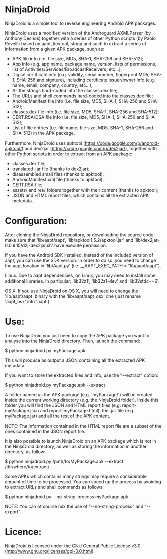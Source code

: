 NinjaDroid
==========

NinjaDroid is a simple tool to reverse engineering Android APK packages.

NinjaDroid uses a modified version of the Androguard AXMLParser (by Anthony Desnos) together with a series of other Python scripts (by Paolo Rovelli) based on aapt, keytool, string and such to extract a series of information from a given APK package, such as:

- APK file info (i.e. file size, MD5, SHA-1, SHA-256 and SHA-512);
- App info (e.g. app name, package name, version, lists of permissions, list of Activities/Services/BroadcastReceivers, etc...);
- Digital certificate info (e.g. validity, serial number, fingerprint MD5, SHA-1, SHA-256 and signture), including certificate issuer/owner info (e.g. name, email, company, country, etc...);
- All the strings hard-coded into the classes.dex file;
- The URLs and shell commands hard-coded into the classes.dex file;
- AndroidManifest file info (i.e. file size, MD5, SHA-1, SHA-256 and SHA-512);
- classes.dex file info (i.e. file size, MD5, SHA-1, SHA-256 and SHA-512);
- CERT.RSA/DSA file info (i.e. file size, MD5, SHA-1, SHA-256 and SHA-512);
- List of file entries (i.e. file name, file size, MD5, SHA-1, SHA-256 and SHA-512) in the APK package.

Furthermore, NinjaDroid uses apktool (https://code.google.com/p/android-apktool/) and dex2jar (https://code.google.com/p/dex2jar/), together with other Python scripts in order to extract from an APK package:

- classes.dex file;
- translated .jar file (thanks to dex2jar);
- disassembled smali files (thanks to apktool);
- AndroidManifest.xml file (thanks to apktool);
- CERT.RSA file;
- assets/ and res/ folders together with their content (thanks to apktool);
- JSON and HTML report files, which contains all the extracted APK metadata.


Configuration:
=============
After cloning the NinjaDroid repository, or downloading the source code, make sure that 'lib/aapt/aapt', 'lib/apktool1.5.2/apktool.jar' and 'lib/dex2jar-0.0.9.15/d2j-dex2jar.sh' have execute permission.

If you have the Android SDK installed, instead of the included version of aapt, you can use the SDK version. In order to do so, you need to change the aapt location in 'lib/Aapt.py' (i.e. __AAPT_EXEC_PATH = "lib/aapt/aapt").

Linux:
Due to aapt dependencies, on Linux, you may need to install some additional libraries. In particular: 'lib32z1', 'lib32z1-dev' and 'lib32stdc++6'.

OS X:
If you use NinjaDroid on OS X, you will need to change the 'lib/aapt/aapt' binary with the 'lib/aapt/aapt_osx' one (just rename 'aapt_osx' into 'aapt').


Use:
=============
To use NinjaDroid you just need to copy the APK package you want to analyse into the NinjaDroid directory. Then, launch the command:

$ python ninjadroid.py myPackage.apk

This will produce as output a JSON containing all the extracted APK metadata.

If you want to store the extracted files and info, use the "--extract" option:

$ python ninjadroid.py myPackage.apk --extract

A folder named as the APK package (e.g. 'myPackage/') will be created inside the current working directory (e.g. the NinjaDroid folder). Inside this folder you will find the JSON and HTML report files (e.g. report-myPackage.json and report-myPackage.html), the .jar file (e.g. myPackage.jar) and all the rest of the APK content.

NOTE: The information contained in the HTML report file are a subset of the ones contained in the JSON report file.

It is also possible to launch NinjaDroid on an APK package which is not in the NinjaDroid directory, as well as storing the information in another directory, as follow:

$ python ninjadroid.py /path/to/MyPackage.apk --extract /dir/where/to/extract/

Some APKs which contains many strings may require a considerable amount of time to be processed. You can speed up the process by avoiding to extract URLs and shell commands as follows:

$ python ninjadroid.py --no-string-process myPackage.apk

NOTE: You can of course mix the use of "--no-string-process" and "--export".


Licence:
========
NinjaDroid is licensed under the GNU General Public License v3.0 (http://www.gnu.org/licenses/gpl-3.0.html).
